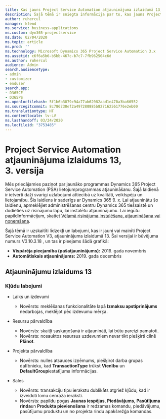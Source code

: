 ```yaml
---
title: Kas jauns Project Service Automation atjauninājuma izlaidumā 13, 3. versijā
description: Šajā tēmā ir sniegta informācija par to, kas jauns Project Service Automation atjauninājuma izlaidumā 13, 3. versijā
author: ruhercul
manager: kfend
ms.service: business-applications
ms.custom: dyn365-projectservice
ms.date: 02/04/2020
ms.topic: article
ms.prod: ''
ms.technology: Microsoft Dynamics 365 Project Service Automation 3.x
ms.assetid: c6f6a5b6-b5bb-467c-b7c7-7fb962504c6d
ms.author: ruhercul
audience: Admin
search.audienceType:
- admin
- customizer
- enduser
search.app:
- D365CE
- D365PS
ms.openlocfilehash: 5f1b6b3879c94a77ab62082aad1e470a3ba66552
ms.sourcegitcommit: 8c786230ef2a497280885b827162561776e2eb00
ms.translationtype: HT
ms.contentlocale: lv-LV
ms.lasthandoff: 03/24/2020
ms.locfileid: "3753485"
---
```

# <a name="project-service-automation-v3-update-release-13"></a>Project Service Automation atjauninājuma izlaidums 13, 3. versija
Mēs priecājamies paziņot par jaunāko programmas Dynamics 365 Project Service Automation (PSA) lietojumprogrammas atjaunināšanu. Šajā laidienā ir ietverti daži svarīgi uzlabojumi attiecībā uz kvalitāti, veiktspēju un lietojamību. Šis laidiens ir saderīgs ar Dynamics 365 9. x. Lai atjauninātu šo laidienu, apmeklējiet administrēšanas centru Dynamics 365 tiešsaistē un dodieties uz risinājumu lapu, lai instalētu atjauninājumu. Lai iegūtu papildinformācijum, skatiet [Vēlamā risinājuma instalēšana, atjaunināšana vai noņemšana](https://docs.microsoft.com/power-platform/admin/install-remove-preferred-solution).

Šajā tēmā ir uzskaitīti līdzekļi un labojumi, kas ir jauni vai mainīti Project Service Automation V3, atjauninājuma izlaidumā 13. Šai versijai ir būvējuma numurs V3.10.3.18 , un tas ir pieejams šādā grafikā:

- **Vispārēja pieejamība (pašatjauninājums):** 2019. gada novembris
- **Automātiskais atjauninājums:** 2019. gada decembris


## <a name="update-release-13"></a>Atjauninājumu izlaidums 13 

### <a name="bug-fixes"></a>Kļūdu labojumi

- Laiks un izdevumi

     - Novērsts: meklēšanas funkcionalitāte lapā **Izmaksu apstiprinājums** nedarbojas, meklējot pēc izdevumu mērķa.

- Resursu pārvaldība

     - Novērsts: skaitļi saskaņošanā ir atjaunināti, lai būtu pareizi pamatoti.
     - Novērsts: nosauktos resursus uzdevumiem nevar tikt piešķirti cilnē **Plānot**.

- Projekta pārvaldība

     - Novērsts: nulles atsauces izņēmums, piešķirot darba grupas dalībnieku, kad **TransactionType** trūkst **Vienību** un **DefaultGroup**iestatījuma informācijas.

- Sales

     - Novērsts: transakciju tipu ierakstu dublikāts atgriež kļūdu, kad ir izveidoti lomu cenrāža ieraksti.
     - Novērsts: papildu pogas **Jaunas iespējas**, **Piedāvājums**, **Pasūtījuma rinda**un **Produkta pievienošana** ir redzamas komandu, piedāvājumu, pasūtījumu produktu un no projekta rindu apakšrežģa komandas.


